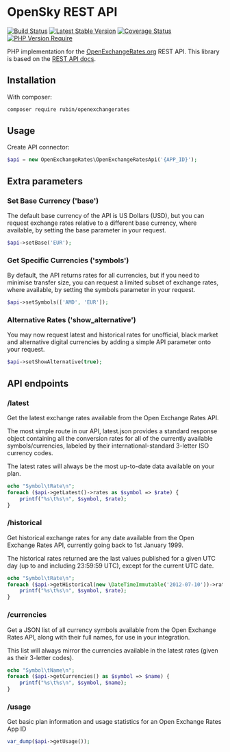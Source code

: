 # OpenSky REST API

[![Build Status](https://github.com/xRubin/OpenExchangeRates/workflows/CI/badge.svg)](https://github.com/xRubin/OpenExchangeRates/actions)
[![Latest Stable Version](https://img.shields.io/github/v/release/xRubin/OpenExchangeRates)](https://packagist.org/packages/rubin/openexchangerates)
[![Coverage Status](https://coveralls.io/repos/github/xRubin/OpenExchangeRates/badge.svg?branch=master)](https://coveralls.io/github/xRubin/OpenExchangeRates?branch=master)
[![PHP Version Require](https://img.shields.io/packagist/dependency-v/rubin/OpenExchangeRates/php)](https://packagist.org/packages/rubin/openexchangerates)

PHP implementation for the [OpenExchangeRates.org](https://openexchangerates.org/) REST API.
This library is based on the [REST API docs](https://docs.openexchangerates.org/reference/api-introduction).

## Installation
With composer:
```bash
composer require rubin/openexchangerates
```

## Usage
Create API connector:
```php
$api = new OpenExchangeRates\OpenExchangeRatesApi('{APP_ID}');
```
## Extra parameters
### Set Base Currency ('base')
The default base currency of the API is US Dollars (USD), but you can request exchange rates relative to a different base currency, where available, by setting the base parameter in your request.
```php
$api->setBase('EUR');
````
### Get Specific Currencies ('symbols')
By default, the API returns rates for all currencies, but if you need to minimise transfer size, you can request a limited subset of exchange rates, where available, by setting the symbols parameter in your request.
```php
$api->setSymbols(['AMD', 'EUR']);
````
### Alternative Rates ('show_alternative')
You may now request latest and historical rates for unofficial, black market and alternative digital currencies by adding a simple API parameter onto your request.
```php
$api->setShowAlternative(true);
````
## API endpoints
### /latest
Get the latest exchange rates available from the Open Exchange Rates API.

The most simple route in our API, latest.json provides a standard response object containing all the conversion rates for all of the currently available symbols/currencies, labeled by their international-standard 3-letter ISO currency codes.

The latest rates will always be the most up-to-date data available on your plan.
```php
echo "Symbol\tRate\n";
foreach ($api->getLatest()->rates as $symbol => $rate) {
    printf("%s\t%s\n", $symbol, $rate);
}
```

### /historical
Get historical exchange rates for any date available from the Open Exchange Rates API, currently going back to 1st January 1999.

The historical rates returned are the last values published for a given UTC day (up to and including 23:59:59 UTC), except for the current UTC date.
```php
echo "Symbol\tRate\n";
foreach ($api->getHistorical(new \DateTimeImmutable('2012-07-10'))->rates as $symbol => $rate) {
    printf("%s\t%s\n", $symbol, $rate);
}
```

### /currencies
Get a JSON list of all currency symbols available from the Open Exchange Rates API, along with their full names, for use in your integration.

This list will always mirror the currencies available in the latest rates (given as their 3-letter codes).
```php
echo "Symbol\tName\n";
foreach ($api->getCurrencies() as $symbol => $name) {
    printf("%s\t%s\n", $symbol, $name);
}
```

### /usage
Get basic plan information and usage statistics for an Open Exchange Rates App ID
```php
var_dump($api->getUsage());
```
